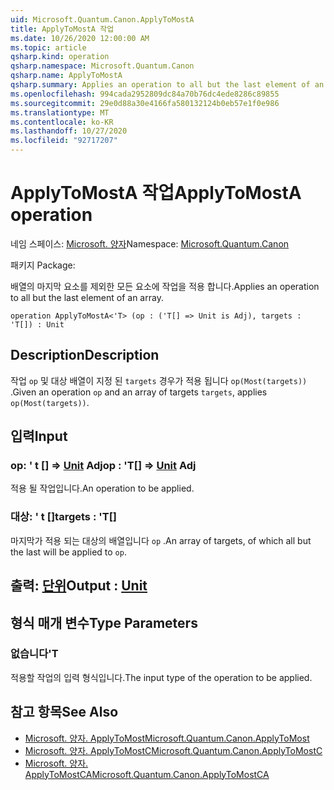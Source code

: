 ```yaml
---
uid: Microsoft.Quantum.Canon.ApplyToMostA
title: ApplyToMostA 작업
ms.date: 10/26/2020 12:00:00 AM
ms.topic: article
qsharp.kind: operation
qsharp.namespace: Microsoft.Quantum.Canon
qsharp.name: ApplyToMostA
qsharp.summary: Applies an operation to all but the last element of an array.
ms.openlocfilehash: 994cada2952809dc84a70b76dc4ede8286c89855
ms.sourcegitcommit: 29e0d88a30e4166fa580132124b0eb57e1f0e986
ms.translationtype: MT
ms.contentlocale: ko-KR
ms.lasthandoff: 10/27/2020
ms.locfileid: "92717207"
---
```

# <a name="applytomosta-operation"></a><span data-ttu-id="8a702-102">ApplyToMostA 작업</span><span class="sxs-lookup"><span data-stu-id="8a702-102">ApplyToMostA operation</span></span>

<span data-ttu-id="8a702-103">네임 스페이스: [Microsoft. 양자](xref:Microsoft.Quantum.Canon)</span><span class="sxs-lookup"><span data-stu-id="8a702-103">Namespace: [Microsoft.Quantum.Canon](xref:Microsoft.Quantum.Canon)</span></span>

<span data-ttu-id="8a702-104">패키지 [](https://nuget.org/packages/)</span><span class="sxs-lookup"><span data-stu-id="8a702-104">Package: [](https://nuget.org/packages/)</span></span>


<span data-ttu-id="8a702-105">배열의 마지막 요소를 제외한 모든 요소에 작업을 적용 합니다.</span><span class="sxs-lookup"><span data-stu-id="8a702-105">Applies an operation to all but the last element of an array.</span></span>

```qsharp
operation ApplyToMostA<'T> (op : ('T[] => Unit is Adj), targets : 'T[]) : Unit
```


## <a name="description"></a><span data-ttu-id="8a702-106">Description</span><span class="sxs-lookup"><span data-stu-id="8a702-106">Description</span></span>

<span data-ttu-id="8a702-107">작업 `op` 및 대상 배열이 지정 된 `targets` 경우가 적용 됩니다 `op(Most(targets))` .</span><span class="sxs-lookup"><span data-stu-id="8a702-107">Given an operation `op` and an array of targets `targets`, applies `op(Most(targets))`.</span></span>

## <a name="input"></a><span data-ttu-id="8a702-108">입력</span><span class="sxs-lookup"><span data-stu-id="8a702-108">Input</span></span>

### <a name="op--t--unit-adj"></a><span data-ttu-id="8a702-109">op: ' t [] => [Unit](xref:microsoft.quantum.lang-ref.unit) Adj</span><span class="sxs-lookup"><span data-stu-id="8a702-109">op : 'T[] => [Unit](xref:microsoft.quantum.lang-ref.unit) Adj</span></span>

<span data-ttu-id="8a702-110">적용 될 작업입니다.</span><span class="sxs-lookup"><span data-stu-id="8a702-110">An operation to be applied.</span></span>


### <a name="targets--t"></a><span data-ttu-id="8a702-111">대상: ' t []</span><span class="sxs-lookup"><span data-stu-id="8a702-111">targets : 'T[]</span></span>

<span data-ttu-id="8a702-112">마지막가 적용 되는 대상의 배열입니다 `op` .</span><span class="sxs-lookup"><span data-stu-id="8a702-112">An array of targets, of which all but the last will be applied to `op`.</span></span>



## <a name="output--unit"></a><span data-ttu-id="8a702-113">출력: [단위](xref:microsoft.quantum.lang-ref.unit)</span><span class="sxs-lookup"><span data-stu-id="8a702-113">Output : [Unit](xref:microsoft.quantum.lang-ref.unit)</span></span>



## <a name="type-parameters"></a><span data-ttu-id="8a702-114">형식 매개 변수</span><span class="sxs-lookup"><span data-stu-id="8a702-114">Type Parameters</span></span>

### <a name="t"></a><span data-ttu-id="8a702-115">없습니다</span><span class="sxs-lookup"><span data-stu-id="8a702-115">'T</span></span>

<span data-ttu-id="8a702-116">적용할 작업의 입력 형식입니다.</span><span class="sxs-lookup"><span data-stu-id="8a702-116">The input type of the operation to be applied.</span></span>

## <a name="see-also"></a><span data-ttu-id="8a702-117">참고 항목</span><span class="sxs-lookup"><span data-stu-id="8a702-117">See Also</span></span>

- [<span data-ttu-id="8a702-118">Microsoft. 양자. ApplyToMost</span><span class="sxs-lookup"><span data-stu-id="8a702-118">Microsoft.Quantum.Canon.ApplyToMost</span></span>](xref:Microsoft.Quantum.Canon.ApplyToMost)
- [<span data-ttu-id="8a702-119">Microsoft. 양자. ApplyToMostC</span><span class="sxs-lookup"><span data-stu-id="8a702-119">Microsoft.Quantum.Canon.ApplyToMostC</span></span>](xref:Microsoft.Quantum.Canon.ApplyToMostC)
- [<span data-ttu-id="8a702-120">Microsoft. 양자. ApplyToMostCA</span><span class="sxs-lookup"><span data-stu-id="8a702-120">Microsoft.Quantum.Canon.ApplyToMostCA</span></span>](xref:Microsoft.Quantum.Canon.ApplyToMostCA)